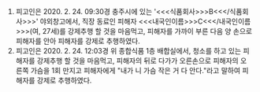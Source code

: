 1. 피고인은 2020. 2. 24. 09:30경 충주시에 있는 '<<<식품회사>>>B<<</식품회사>>>' 야외창고에서, 직장 동료인 피해자 <<<내국인이름>>>C<<</내국인이름>>>(여, 27세)를 강제추행 할 것을 마음먹고, 피해자를 가까이 부른 다음 양 손으로 피해자를 안아 피해자를 강제로 추행하였다.
2. 피고인은 2020. 2. 24. 12:03경 위 종합식품 1층 배합실에서, 청소를 하고 있는 피해자를 강제추행 할 것을 마음먹고, 피해자의 뒤로 다가가 오른손으로 피해자의 오른쪽 가슴을 1회 만지고 피해자에게 "내가 니 가슴 작은 거 다 안다."라고 말하여 피해자를 강제로 추행하였다.